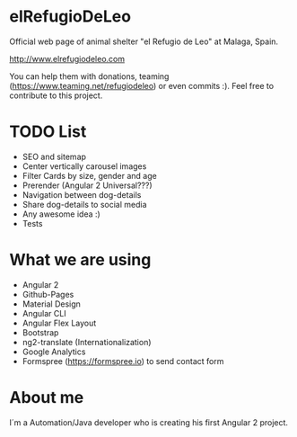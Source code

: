 elRefugioDeLeo
===============
Official web page of animal shelter "el Refugio de Leo" at Malaga, Spain.

http://www.elrefugiodeleo.com

You can help them with donations, teaming (https://www.teaming.net/refugiodeleo) or even commits :). Feel free to contribute to this project.

TODO List
===============
- SEO and sitemap
- Center vertically carousel images
- Filter Cards by size, gender and age
- Prerender (Angular 2 Universal???)
- Navigation between dog-details
- Share dog-details to social media
- Any awesome idea :)
- Tests

What we are using
=================
- Angular 2
- Github-Pages
- Material Design
- Angular CLI
- Angular Flex Layout
- Bootstrap
- ng2-translate (Internationalization)
- Google Analytics
- Formspree (https://formspree.io) to send contact form

About me
===============
I´m a Automation/Java developer who is creating his first Angular 2 project.